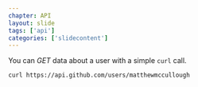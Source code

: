 ```yaml
---
chapter: API
layout: slide
tags: ['api']
categories: ['slidecontent']
---
```


You can _GET_ data about a user with a simple `curl` call.

    curl https://api.github.com/users/matthewmccullough
